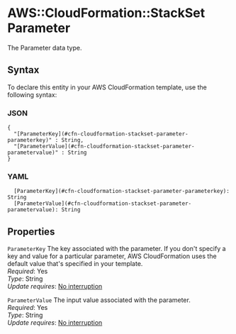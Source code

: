 # AWS::CloudFormation::StackSet Parameter<a name="aws-properties-cloudformation-stackset-parameter"></a>

The Parameter data type\.

## Syntax<a name="aws-properties-cloudformation-stackset-parameter-syntax"></a>

To declare this entity in your AWS CloudFormation template, use the following syntax:

### JSON<a name="aws-properties-cloudformation-stackset-parameter-syntax.json"></a>

```
{
  "[ParameterKey](#cfn-cloudformation-stackset-parameter-parameterkey)" : String,
  "[ParameterValue](#cfn-cloudformation-stackset-parameter-parametervalue)" : String
}
```

### YAML<a name="aws-properties-cloudformation-stackset-parameter-syntax.yaml"></a>

```
  [ParameterKey](#cfn-cloudformation-stackset-parameter-parameterkey): String
  [ParameterValue](#cfn-cloudformation-stackset-parameter-parametervalue): String
```

## Properties<a name="aws-properties-cloudformation-stackset-parameter-properties"></a>

`ParameterKey` <a name="cfn-cloudformation-stackset-parameter-parameterkey"></a>
The key associated with the parameter\. If you don't specify a key and value for a particular parameter, AWS CloudFormation uses the default value that's specified in your template\.  
_Required_: Yes  
_Type_: String  
_Update requires_: [No interruption](https://docs.aws.amazon.com/AWSCloudFormation/latest/UserGuide/using-cfn-updating-stacks-update-behaviors.html#update-no-interrupt)

`ParameterValue` <a name="cfn-cloudformation-stackset-parameter-parametervalue"></a>
The input value associated with the parameter\.  
_Required_: Yes  
_Type_: String  
_Update requires_: [No interruption](https://docs.aws.amazon.com/AWSCloudFormation/latest/UserGuide/using-cfn-updating-stacks-update-behaviors.html#update-no-interrupt)
